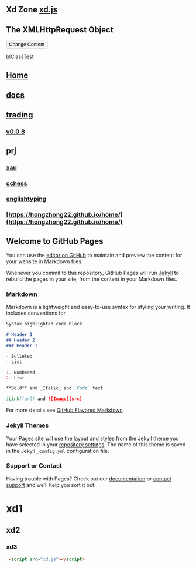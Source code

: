 ## Xd Zone [xd.js](https://github.com/littleflute/blog/blob/master/xd.js)
<div id="debug"></div>
<div id="demo">
<h2>The XMLHttpRequest Object</h2>
<button type="button" onclick="loadDoc(songSrc(1))">Change Content</button>
</div>


[blClassTest](blClassTest.html)

## [Home](https://littleflute.github.io/blog/) 

## [docs](docs)
## [trading](trading)



### [v0.0.8](https://github.com/littleflute/blog/edit/master/README.md)
 
## prj
### [xau](https://littleflute.github.io/xau/)
### [cchess](https://littleflute.github.io/cchess) 
### [englishtyping](https://shanuan.github.io/englishtyping) 
### [https://hongzhong22.github.io/home/](https://hongzhong22.github.io/home/)







## Welcome to GitHub Pages

You can use the [editor on GitHub](https://github.com/littleflute/blog/edit/master/README.md) to maintain and preview the content for your website in Markdown files.

Whenever you commit to this repository, GitHub Pages will run [Jekyll](https://jekyllrb.com/) to rebuild the pages in your site, from the content in your Markdown files.

### Markdown

Markdown is a lightweight and easy-to-use syntax for styling your writing. It includes conventions for

```markdown
Syntax highlighted code block

# Header 1
## Header 2
### Header 3

- Bulleted
- List

1. Numbered
2. List

**Bold** and _Italic_ and `Code` text

[Link](url) and ![Image](src)
```

For more details see [GitHub Flavored Markdown](https://guides.github.com/features/mastering-markdown/).

### Jekyll Themes

Your Pages site will use the layout and styles from the Jekyll theme you have selected in your [repository settings](https://github.com/littleflute/blog/settings). The name of this theme is saved in the Jekyll `_config.yml` configuration file.

### Support or Contact

Having trouble with Pages? Check out our [documentation](https://help.github.com/categories/github-pages-basics/) or [contact support](https://github.com/contact) and we’ll help you sort it out.
 
 # xd1
 
 ## xd2
 
 ### xd3
 
 
~~~html
 <script src="xd.js"></script>
~~~
 <script src="xd.js"></script>
